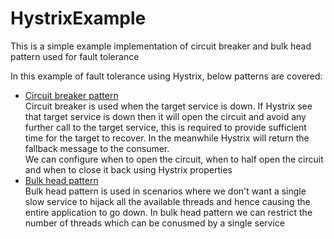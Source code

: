 # HystrixExample

This is a simple example implementation of circuit breaker and bulk head pattern used for fault tolerance

In this example of fault tolerance using Hystrix, below patterns are covered:
- [Circuit breaker pattern](HystrixExample/src/main/java/com/example/hystrix/service/TargetServiceUsingCircuitBreaker.java) <br>
Circuit breaker is used when the target service is down. If Hystrix see that target service is down then it will open the circuit and avoid any further call to the target service, this is required to provide sufficient time for the target to recover. In the meanwhile Hystrix will return the fallback message to the consumer. <br>
We can configure when to open the circuit, when to half open the circuit and when to close it back using Hystrix properties
- [Bulk head pattern](https://github.com/lavkherwa/HystrixExample/blob/master/HystrixExample/src/main/java/com/example/hystrix/service/TargetServiceUsingBulkHead.java)<br>
 Bulk head pattern is used in scenarios where we don't want a single slow service to hijack all the available threads and    hence causing the entire application to go down. In bulk head pattern we can restrict the number of threads which can be conusmed by a single service

